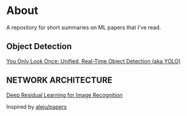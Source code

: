# About

A repository for short summaries on ML papers that I've read.

## Object Detection

[You Only Look Once: Unified, Real-Time Object Detection (aka YOLO)](papers/yolo.md)

## NETWORK ARCHITECTURE

[Deep Residual Learning for Image Recognition](papers/deep-residual-learning-for-image-recognition.md)

Inspired by [aleju/papers](https://github.com/aleju/papers)

